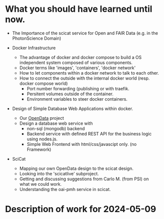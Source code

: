 # What you should have learned until now.

* The Importance of the scicat service for Open and FAIR Data (e.g. in the PhotonScience Domain)
* Docker Infrastructure
  - The advantage of docker and docker compose to build a OS independent system composed of various components.
  - Docker terms like 'images', 'containers', 'docker network'
  - How to let components within a docker network to talk to each other.
  - How to connect the outside with the internal docker world (resp. docker compose world)
    - Port number forwarding (publishing or with traefik.
    - Persitent volumes outside of the container.
    - Environment variables to steer docker containers.

* Design of Simple Database Web Applications within docker.
  - Our [OpenData](https://github.com/PatrickFuhrmann-HTWBerlin/OpenData) project
  - Design a database web service with
    - non-sql (mongodb) backend
    - Backend service with defined REST API for the business logic using nodes.js.
    - Simple Web Frontend with html/css/javascipt only.  (no Framework)
   
* SciCat
  - Mapping our own OpenData design to the scicat design.
  - Looking into the 'scicatlive' subproject.
  - Getting and discussing suggestions from Carlo M. (from PSI) on what we could work.
  - Understanding the oai-pmh service in scicat.
 
# Description of work for 2024-05-09
